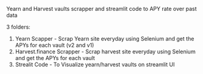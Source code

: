 Yearn and Harvest vaults scrapper and streamlit code to APY rate over past data

3 folders:
1. Yearn Scapper - Scrap Yearn site everyday using Selenium and get the APYs for each vault (v2 and v1)
2. Harvest.finance Scrapper - Scrap harvest site everyday using Selenium and get the APYs for each vault
3. Strealit Code - To Visualize yearn/harvest vaults on streamlit UI

